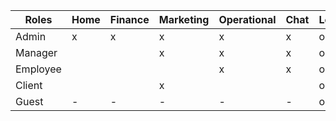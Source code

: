 |Roles      |Home|Finance|Marketing|Operational|Chat|Logout|
|-----------|----|-------|---------|-----------|----|------|
|Admin      |   x|      x|        x|          x|   x|    o |
|Manager    |    |       |        x|          x|   x|    o |
|Employee   |    |       |         |          x|   x|    o |
|Client     |    |       |        x|           |    |    o |
|Guest      |  - |      -|        -|          -|   -|    o |